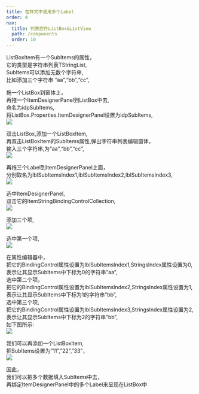 ```yaml
---
title: 在样式中使用多个Label
order: 4
nav:
  title: 列表控件ListBox&ListView
  path: /components
  order: 10
---
```


ListBoxItem有一个SubItems的属性，  
它的类型是字符串列表TStringList,  
SubItems可以添加无数个字符串,  
比如添加三个字符串 “aa”,“bb”,“cc”,  
 
拖一个ListBox到窗体上，  
再拖一个ItemDesignerPanel到ListBox中去,  
命名为idpSubItems,  
将ListBox.Properties.ItemDesignerPanel设置为idpSubItems,  
![](http://www.orangeui.cn/orangeuiblog/OrangeUI/10.7.OrangeUI%E6%8E%A7%E4%BB%B6%E4%BD%BF%E7%94%A8%E8%AF%B4%E6%98%8E(%E5%88%97%E8%A1%A8%E6%A1%86%E6%8E%A7%E4%BB%B6ListBox)(%E7%A4%BA%E4%BE%8B7%20%E4%BD%BF%E7%94%A8%E5%88%97%E8%A1%A8%E9%A1%B9%E8%AE%BE%E7%BD%AE%E9%9D%A2%E6%9D%BF%20%E7%BB%91%E5%AE%9A%E6%97%A0%E6%95%B0%E4%B8%AALabel).files/image001.png)

双击ListBox,添加一个ListBoxItem,  
再双击ListBoxItem的SubItems属性,弹出字符串列表编辑窗体，  
输入三个字符串,为“aa”,“bb”,“cc”,  
![](http://www.orangeui.cn/orangeuiblog/OrangeUI/10.7.OrangeUI%E6%8E%A7%E4%BB%B6%E4%BD%BF%E7%94%A8%E8%AF%B4%E6%98%8E(%E5%88%97%E8%A1%A8%E6%A1%86%E6%8E%A7%E4%BB%B6ListBox)(%E7%A4%BA%E4%BE%8B7%20%E4%BD%BF%E7%94%A8%E5%88%97%E8%A1%A8%E9%A1%B9%E8%AE%BE%E7%BD%AE%E9%9D%A2%E6%9D%BF%20%E7%BB%91%E5%AE%9A%E6%97%A0%E6%95%B0%E4%B8%AALabel).files/image003.png)


再拖三个Label到ItemDesignerPanel上面，  
分别取名为lblSubItemsIndex1,lblSubItemsIndex2,lblSubItemsIndex3,  
![](http://www.orangeui.cn/orangeuiblog/OrangeUI/10.7.OrangeUI%E6%8E%A7%E4%BB%B6%E4%BD%BF%E7%94%A8%E8%AF%B4%E6%98%8E(%E5%88%97%E8%A1%A8%E6%A1%86%E6%8E%A7%E4%BB%B6ListBox)(%E7%A4%BA%E4%BE%8B7%20%E4%BD%BF%E7%94%A8%E5%88%97%E8%A1%A8%E9%A1%B9%E8%AE%BE%E7%BD%AE%E9%9D%A2%E6%9D%BF%20%E7%BB%91%E5%AE%9A%E6%97%A0%E6%95%B0%E4%B8%AALabel).files/image005.png)


选中ItemDesignerPanel,  
双击它的ItemStringBindingControlCollection,  
![](http://www.orangeui.cn/orangeuiblog/OrangeUI/10.7.OrangeUI%E6%8E%A7%E4%BB%B6%E4%BD%BF%E7%94%A8%E8%AF%B4%E6%98%8E(%E5%88%97%E8%A1%A8%E6%A1%86%E6%8E%A7%E4%BB%B6ListBox)(%E7%A4%BA%E4%BE%8B7%20%E4%BD%BF%E7%94%A8%E5%88%97%E8%A1%A8%E9%A1%B9%E8%AE%BE%E7%BD%AE%E9%9D%A2%E6%9D%BF%20%E7%BB%91%E5%AE%9A%E6%97%A0%E6%95%B0%E4%B8%AALabel).files/image007.png)


添加三个项,  
![](http://www.orangeui.cn/orangeuiblog/OrangeUI/10.7.OrangeUI%E6%8E%A7%E4%BB%B6%E4%BD%BF%E7%94%A8%E8%AF%B4%E6%98%8E(%E5%88%97%E8%A1%A8%E6%A1%86%E6%8E%A7%E4%BB%B6ListBox)(%E7%A4%BA%E4%BE%8B7%20%E4%BD%BF%E7%94%A8%E5%88%97%E8%A1%A8%E9%A1%B9%E8%AE%BE%E7%BD%AE%E9%9D%A2%E6%9D%BF%20%E7%BB%91%E5%AE%9A%E6%97%A0%E6%95%B0%E4%B8%AALabel).files/image009.png)


选中第一个项,  
![](http://www.orangeui.cn/orangeuiblog/OrangeUI/10.7.OrangeUI%E6%8E%A7%E4%BB%B6%E4%BD%BF%E7%94%A8%E8%AF%B4%E6%98%8E(%E5%88%97%E8%A1%A8%E6%A1%86%E6%8E%A7%E4%BB%B6ListBox)(%E7%A4%BA%E4%BE%8B7%20%E4%BD%BF%E7%94%A8%E5%88%97%E8%A1%A8%E9%A1%B9%E8%AE%BE%E7%BD%AE%E9%9D%A2%E6%9D%BF%20%E7%BB%91%E5%AE%9A%E6%97%A0%E6%95%B0%E4%B8%AALabel).files/image011.png)


在属性编辑器中，  
把它的BindingControl属性设置为lblSubItemsIndex1,StringsIndex属性设置为0,  
表示让其显示SubItems中下标为0的字符串”aa”,  
选中第二个项，  
把它的BindingControl属性设置为lblSubItemsIndex2,StringsIndex属性设置为1,  
表示让其显示SubItems中下标为1的字符串”bb”,  
选中第三个项,  
把它的BindingControl属性设置为lblSubItemsIndex3,StringsIndex属性设置为2,  
表示让其显示SubItems中下标为2的字符串”bb”,  
如下图所示:  
![](http://www.orangeui.cn/orangeuiblog/OrangeUI/10.7.OrangeUI%E6%8E%A7%E4%BB%B6%E4%BD%BF%E7%94%A8%E8%AF%B4%E6%98%8E(%E5%88%97%E8%A1%A8%E6%A1%86%E6%8E%A7%E4%BB%B6ListBox)(%E7%A4%BA%E4%BE%8B7%20%E4%BD%BF%E7%94%A8%E5%88%97%E8%A1%A8%E9%A1%B9%E8%AE%BE%E7%BD%AE%E9%9D%A2%E6%9D%BF%20%E7%BB%91%E5%AE%9A%E6%97%A0%E6%95%B0%E4%B8%AALabel).files/image013.png)


我们可以再添加一个ListBoxItem,   
把SubItems设置为”11”,”22”,”33”，  
![](http://www.orangeui.cn/orangeuiblog/OrangeUI/10.7.OrangeUI%E6%8E%A7%E4%BB%B6%E4%BD%BF%E7%94%A8%E8%AF%B4%E6%98%8E(%E5%88%97%E8%A1%A8%E6%A1%86%E6%8E%A7%E4%BB%B6ListBox)(%E7%A4%BA%E4%BE%8B7%20%E4%BD%BF%E7%94%A8%E5%88%97%E8%A1%A8%E9%A1%B9%E8%AE%BE%E7%BD%AE%E9%9D%A2%E6%9D%BF%20%E7%BB%91%E5%AE%9A%E6%97%A0%E6%95%B0%E4%B8%AALabel).files/image015.png)


因此，  
我们可以把多个数据填入SubItems中去，  
再绑定ItemDesignerPanel中的多个Label来呈现在ListBox中  


